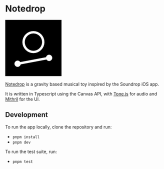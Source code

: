 # Notedrop

![icon](./public/icons/apple-touch-icon.png)

[Notedrop](https://ntdrop.pages.dev/)
 is a gravity based musical toy inspired by the Soundrop iOS app.

It is written in Typescript using the Canvas API, with [Tone.js](https://tonejs.github.io/) for audio and [Mithril](https://mithril.js.org/) for the UI.

## Development

To run the app locally, clone the repository and run:

- `pnpm install`
- `pnpm dev`

To run the test suite, run:

- `pnpm test`
